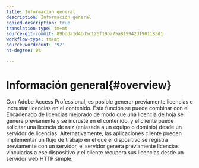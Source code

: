 ```yaml
---
title: Información general
description: Información general
copied-description: true
translation-type: tm+mt
source-git-commit: 89bdda1d4bd5c126f19ba75a819942df901183d1
workflow-type: tm+mt
source-wordcount: '92'
ht-degree: 0%

---
```



# Información general{#overview}

Con Adobe Access Professional, es posible generar previamente licencias e incrustar licencias en el contenido. Esta función se puede combinar con el Encadenado de licencias mejorado de modo que una licencia de hoja se genere previamente y se incruste en el contenido, y el cliente puede solicitar una licencia de raíz (enlazada a un equipo o dominio) desde un servidor de licencias. Alternativamente, las aplicaciones cliente pueden implementar un flujo de trabajo en el que el dispositivo se registra previamente con un servidor, el servidor genera previamente licencias vinculadas a ese dispositivo y el cliente recupera sus licencias desde un servidor web HTTP simple.
